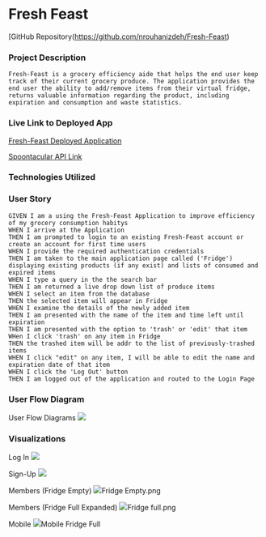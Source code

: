 # Fresh Feast
[GitHub Repository(https://github.com/nrouhanizdeh/Fresh-Feast)


### Project Description

```
Fresh-Feast is a grocery efficiency aide that helps the end user keep track of their current grocery produce. The application provides the end user the ability to add/remove items from their virtual fridge, returns valuable information regarding the product, including expiration and consumption and waste statistics. 
```

### Live Link to Deployed App

[Fresh-Feast Deployed Application](https://fresh-feast.herokuapp.com/)

[Spoontacular API Link](https://spoonacular.com/food-api)

### Technologies Utilized


### User Story
```
GIVEN I am a using the Fresh-Feast Application to improve efficiency of my grocery consumption habitys
WHEN I arrive at the Application 
THEN I am prompted to login to an existing Fresh-Feast account or create an account for first time users 
WHEN I provide the required authentication credentials
THEN I am taken to the main application page called ('Fridge') displaying existing products (if any exist) and lists of consumed and expired items
WHEN I type a query in the the search bar
THEN I am returned a live drop down list of produce items 
WHEN I select an item from the database
THEN the selected item will appear in Fridge
WHEN I examine the details of the newly added item
THEN I am presented with the name of the item and time left until expiration
THEN I am presented with the option to 'trash' or 'edit' that item
WHen I click 'trash' on any item in Fridge
THEN the trashed item will be addr to the list of previously-trashed items
WHEN I click "edit" on any item, I will be able to edit the name and expiration date of that item
WHEN I click the 'Log Out' button
THEN I am logged out of the application and routed to the Login Page

```
 
 ### User Flow Diagram
 
 User Flow Diagrams
<img src="https://github.com/nrouhanizdeh/Night-In-App/blob/master/images/User Flow Diagram.png"></img>

### Visualizations

Log In
<img src="https://github.com/nrouhanizdeh/Night-In-App/blob/master/images/Home Page.png"></img>

Sign-Up
<img src="https://github.com/nrouhanizdeh/Night-In-App/blob/master/images/Sign Up.png"></img>

Members (Fridge Empty)
<img src="https://github.com/nrouhanizdeh/Night-In-App/blob/master/images/">Fridge Empty.png</img>

Members (Fridge Full Expanded)
<img src="https://github.com/nrouhanizdeh/Night-In-App/blob/master/images/">Fridge full.png</img>

Mobile
<img src="https://github.com/nrouhanizdeh/Night-In-App/blob/master/images/">Mobile Fridge Full</img>



